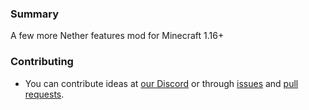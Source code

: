### Summary
A few more Nether features mod for Minecraft 1.16+

### Contributing
- You can contribute ideas at [our Discord](https://discord.gg/ftzwyrA) or through [issues](https://github.com/pandoricamod/pandorica/issues) and [pull requests](https://github.com/pandoricamod/pandorica/pulls).
